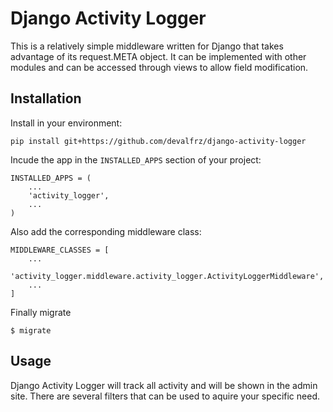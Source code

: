 # Django Activity Logger

This is a relatively simple middleware written for Django that
takes advantage of its request.META object. It can be implemented
with other modules and can be accessed through views to allow
field modification.

## Installation

Install in your environment:
```
pip install git+https://github.com/devalfrz/django-activity-logger
```

Incude the app in the `INSTALLED_APPS` section of your project:
```
INSTALLED_APPS = (
    ...
    'activity_logger',
    ...
)
```
Also add the corresponding middleware class: 
```
MIDDLEWARE_CLASSES = [
    ...
    'activity_logger.middleware.activity_logger.ActivityLoggerMiddleware',
    ...
]
```
Finally migrate
```
$ migrate
```

## Usage

Django Activity Logger will track all activity and will be shown in the
admin site. There are several filters that can be used to aquire your
specific need.
